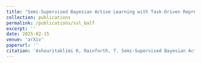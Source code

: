 ```yaml
---
title: "Semi-Supervised Bayesian Active Learning with Task-Driven Representations"
collection: publications
permalink: /publications/ssl_balf
excerpt: ''
date: 2025-02-15
venue: 'arXiv'
paperurl: ''
citation: 'Ashouritaklimi K, Rainforth, T. Semi-Supervised Bayesian Active Learning with Task-Driven Representations. Submitted to Advances in Approximate Bayesian Inference Symposium 2025.'
---
```

